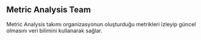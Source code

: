 ## Metric Analysis Team
Metric Analysis takımı organizasyonun oluşturduğu metrikleri izleyip güncel olmasını veri bilimini kullanarak sağlar.
